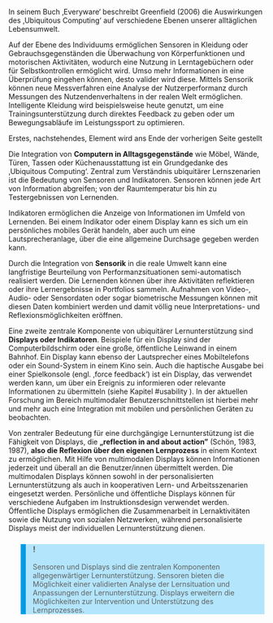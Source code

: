 In seinem Buch ‚Everyware‘ beschreibt Greenfield (2006) die Auswirkungen des ‚Ubiquitous Computing‘ auf verschiedene Ebenen unserer alltäglichen Lebensumwelt.

Auf der Ebene des Individuums ermöglichen Sensoren in Kleidung oder Gebrauchsgegenständen die Überwachung von Körperfunktionen und motorischen Aktivitäten, wodurch eine Nutzung in Lerntagebüchern oder für Selbstkontrollen ermöglicht wird. Umso mehr Informationen in eine Überprüfung eingehen können, desto valider wird diese. Mittels Sensorik können neue Messverfahren eine Analyse der Nutzerperformanz durch Messungen des Nutzendenverhaltens in der realen Welt ermöglichen. Intelligente Kleidung wird beispielsweise heute genutzt, um eine Trainingsunterstützung durch direktes Feedback zu geben oder um Bewegungsabläufe im Leistungssport zu optimieren.

Erstes, nachstehendes, Element wird ans Ende der vorherigen Seite gestellt

Die Integration von **Computern in Alltagsgegenstände** wie Möbel, Wände, Türen, Tassen oder Küchenausstattung ist ein Grundgedanke des ‚Ubiquitous Computing‘. Zentral zum Verständnis ubiquitärer Lernszenarien ist die Bedeutung von Sensoren und Indikatoren. Sensoren können jede Art von Information abgreifen; von der Raumtemperatur bis hin zu Testergebnissen von Lernenden.

Indikatoren ermöglichen die Anzeige von Informationen im Umfeld von Lernenden. Bei einem Indikator oder einem Display kann es sich um ein persönliches mobiles Gerät handeln, aber auch um eine Lautsprecheranlage, über die eine allgemeine Durchsage gegeben werden kann.

Durch die Integration von **Sensorik** in die reale Umwelt kann eine langfristige Beurteilung von Performanzsituationen semi-automatisch realisiert werden. Die Lernenden können über ihre Aktivitäten reflektieren oder ihre Lernergebnisse in Portfolios sammeln. Aufnahmen von Video-, Audio- oder Sensordaten oder sogar biometrische Messungen können mit diesen Daten kombiniert werden und damit völlig neue Interpretations- und Reflexionsmöglichkeiten eröffnen.

Eine zweite zentrale Komponente von ubiquitärer Lernunterstützung sind **Displays oder Indikatoren**. Beispiele für ein Display sind der Computerbildschirm oder eine große, öffentliche Leinwand in einem Bahnhof. Ein Display kann ebenso der Lautsprecher eines Mobiltelefons oder ein Sound-System in einem Kino sein. Auch die haptische Ausgabe bei einer Spielkonsole (engl. ‚force feedback‘) ist ein Display, das verwendet werden kann, um über ein Ereignis zu informieren oder relevante Informationen zu übermitteln (siehe Kapitel #usability ). In der aktuellen Forschung im Bereich multimodaler Benutzerschnittstellen ist hierbei mehr und mehr auch eine Integration mit mobilen und persönlichen Geräten zu beobachten.

Von zentraler Bedeutung für eine durchgängige Lernunterstützung ist die Fähigkeit von Displays, die **„reflection in and about action”** (Schön, 1983, 1987), **also die Reflexion über den eigenen Lernprozess** in einem Kontext zu ermöglichen. Mit Hilfe von multimodalen Displays können Informationen jederzeit und überall an die Benutzer/innen übermittelt werden. Die multimodalen Displays können sowohl in der personalisierten Lernunterstützung als auch in kooperativen Lern- und Arbeitsszenarien eingesetzt werden. Persönliche und öffentliche Displays können für verschiedene Aufgaben im Instruktionsdesign verwendet werden. Öffentliche Displays ermöglichen die Zusammenarbeit in Lernaktivitäten sowie die Nutzung von sozialen Netzwerken, während personalisierte Displays meist der individuellen Lernunterstützung dienen.

<blockquote style="background: #B3E5FC; border-left: 10px solid #039BE5">

### !

Sensoren und Displays sind die zentralen Komponenten allgegenwärtiger Lernunterstützung. Sensoren bieten die Möglichkeit einer validierten Analyse der Lernsituation und Anpassungen der Lernunterstützung. Displays erweitern die Möglichkeiten zur Intervention und Unterstützung des Lernprozesses.

</blockquote>

